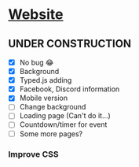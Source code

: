 # [Website](https://cdzungx.github.io)


## UNDER CONSTRUCTION
 - [x] No bug 😂
 - [x] Background
 - [x] Typed.js adding
 - [x] Facebook, Discord information
 - [x] Mobile version
 - [ ] Change background
 - [ ] Loading page (Can't do it...)
 - [ ] Countdown/timer for event
 - [ ] Some more pages?

### Improve CSS